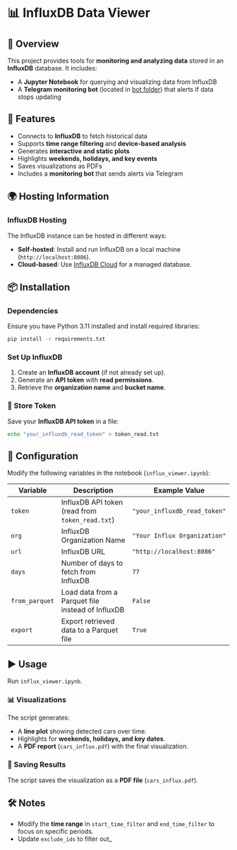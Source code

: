 # 📊 InfluxDB Data Viewer  

## 📌 Overview  
This project provides tools for **monitoring and analyzing data** stored in an **InfluxDB** database. It includes:  
- A **Jupyter Notebook** for querying and visualizing data from InfluxDB  
- A **Telegram monitoring bot** (located in [bot folder](./bot/)) that alerts if data stops updating  

## 🚀 Features  
- Connects to **InfluxDB** to fetch historical data  
- Supports **time range filtering** and **device-based analysis**  
- Generates **interactive and static plots**  
- Highlights **weekends, holidays, and key events**  
- Saves visualizations as PDFs  
- Includes a **monitoring bot** that sends alerts via Telegram  

## 🌍 Hosting Information  

### InfluxDB Hosting  
The InfluxDB instance can be hosted in different ways:  
- **Self-hosted**: Install and run InfluxDB on a local machine (`http://localhost:8086`).  
- **Cloud-based**: Use [InfluxDB Cloud](https://www.influxdata.com/products/influxdb-cloud/) for a managed database.  



## 📦 Installation  

### Dependencies  
Ensure you have Python 3.11 installed and install required libraries:  
```sh
pip install -r requirements.txt
```  

### Set Up InfluxDB  
1. Create an **InfluxDB account** (if not already set up).  
2. Generate an **API token** with **read permissions**.  
3. Retrieve the **organization name** and **bucket name**.  

### 🔑 Store Token  
Save your **InfluxDB API token** in a file:  
```sh
echo "your_influxdb_read_token" > token_read.txt
```  

## 🔧 Configuration  
Modify the following variables in the notebook (`influx_viewer.ipynb`):  

| Variable          | Description                                       | Example Value |
|------------------|------------------------------------------------|--------------|
| `token`         | InfluxDB API token (read from `token_read.txt`)  | `"your_influxdb_read_token"` |
| `org`           | InfluxDB Organization Name                         | `"Your Influx Organization"` |
| `url`           | InfluxDB URL                                      | `"http://localhost:8086"` |
| `days`          | Number of days to fetch from InfluxDB             | `77` |
| `from_parquet`  | Load data from a Parquet file instead of InfluxDB | `False` |
| `export`        | Export retrieved data to a Parquet file           | `True` |

## ▶️ Usage  

Run `influx_viewer.ipynb`.  


### 📊 Visualizations  
The script generates:  
- A **line plot** showing detected cars over time.  
- Highlights for **weekends, holidays, and key dates**.  
- A **PDF report** (`cars_influx.pdf`) with the final visualization.  

### 📄 Saving Results  
The script saves the visualization as a **PDF file** (`cars_influx.pdf`).  

## 🛠️ Notes  
- Modify the **time range** in `start_time_filter` and `end_time_filter` to focus on specific periods.  
- Update `exclude_ids` to filter out_
